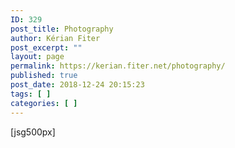 ```yaml
---
ID: 329
post_title: Photography
author: Kérian Fiter
post_excerpt: ""
layout: page
permalink: https://kerian.fiter.net/photography/
published: true
post_date: 2018-12-24 20:15:23
tags: [ ]
categories: [ ]
---
```

[jsg500px]